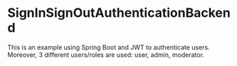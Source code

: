 # SignInSignOutAuthenticationBackend

This is an example using Spring Boot and JWT to authenticate users. Moreover, 3 different users/roles
are used: user, admin, moderator.
